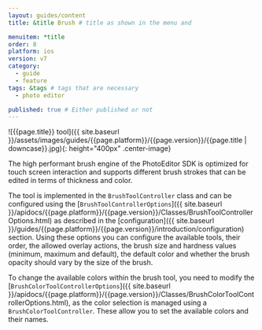 ```yaml
---
layout: guides/content
title: &title Brush # title as shown in the menu and 

menuitem: *title
order: 8
platform: ios
version: v7
category: 
  - guide
  - feature
tags: &tags # tags that are necessary
  - photo editor

published: true # Either published or not 
---
```


![{{page.title}} tool]({{ site.baseurl }}/assets/images/guides/{{page.platform}}/{{page.version}}/{{page.title | downcase}}.jpg){: height="400px" .center-image}


The high performant brush engine of the PhotoEditor SDK is optimized for touch screen interaction and supports different brush strokes that can be edited in terms of thickness and color.

The tool is implemented in the `BrushToolController` class and can be configured using the [`BrushToolControllerOptions`]({{ site.baseurl }}/apidocs/{{page.platform}}/{{page.version}}/Classes/BrushToolControllerOptions.html) as described in the [configuration]({{ site.baseurl }}/guides/{{page.platform}}/{{page.version}}/introduction/configuration) section. Using these options you can configure the available tools, their order, the allowed overlay actions, the brush size and hardness values (minimum, maximum and default), the default color and whether the brush opacity should vary by the size of the brush.


To change the available colors within the brush tool, you need to modify the [`BrushColorToolControllerOptions`]({{ site.baseurl }}/apidocs/{{page.platform}}/{{page.version}}/Classes/BrushColorToolControllerOptions.html), as the color selection is managed using a `BrushColorToolController`. These allow you to set the available colors and their names.
